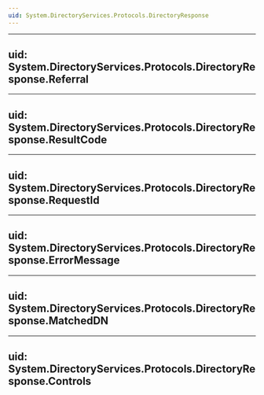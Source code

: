 ```yaml
---
uid: System.DirectoryServices.Protocols.DirectoryResponse
---
```


---
uid: System.DirectoryServices.Protocols.DirectoryResponse.Referral
---

---
uid: System.DirectoryServices.Protocols.DirectoryResponse.ResultCode
---

---
uid: System.DirectoryServices.Protocols.DirectoryResponse.RequestId
---

---
uid: System.DirectoryServices.Protocols.DirectoryResponse.ErrorMessage
---

---
uid: System.DirectoryServices.Protocols.DirectoryResponse.MatchedDN
---

---
uid: System.DirectoryServices.Protocols.DirectoryResponse.Controls
---
